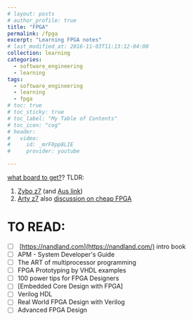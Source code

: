 ```yaml
---
# layout: posts
# author_profile: true
title: "FPGA"
permalink: /fpga
excerpt: "Learning FPGA notes"
# last_modified_at: 2016-11-03T11:13:12-04:00
collection: learning
categories:
  - software_engineering
  - learning
tags:
  - software_engineering
  - learning
  - fpga
# toc: true
# toc_sticky: true
# toc_label: "My Table of Contents"
# toc_icon: "cog"
# header:
#   video:
#     id: _mrF0pp8LIE
#     provider: youtube

---
```

[what board to get?](https://substack.com/@hbucher/p-141481494)?
TLDR:
1. [Zybo z7](https://digilent.com/reference/programmable-logic/zybo-z7/start?gad_source=1) (and [Aus link](https://www.digikey.com.au/en/products/detail/digilent-inc/410-351-10/7652757))
2. [Arty z7](https://digilent.com/reference/programmable-logic/arty-z7/intro-to-fpga)
also [discussion on cheap FPGA](https://www.joelw.id.au/FPGA/CheapFPGADevelopmentBoards)

# TO READ:

- [ ]  [https://nandland.com](https://nandland.com/) intro book
- [ ] APM - System Developer's Guide  
- [ ] The ART of multiprocessor programming  
- [ ] FPGA Prototyping by VHDL examples  
- [ ] 100 power tips for FPGA Designers  
- [ ] [Embedded Core Design with FPGA]  
- [ ] Verilog HDL  
- [ ] Real World FPGA Design with Verilog  
- [ ] Advanced FPGA Design
